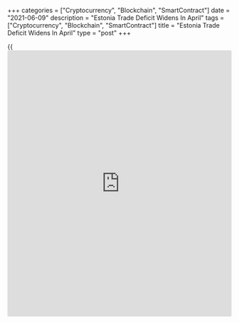 +++
categories = ["Cryptocurrency", "Blockchain", "SmartContract"]
date = "2021-06-09"
description = "Estonia Trade Deficit Widens In April"
tags = ["Cryptocurrency", "Blockchain", "SmartContract"]
title = "Estonia Trade Deficit Widens In April"
type = "post"
+++

{{<iframe id="large-banner" src="https://www.bounty.group/#slide=10.0" width="100%" height="600" scrolling="no" style="border: 0px solid rgb(216, 221, 230); border-radius: 3px;">}}

Estonia's trade deficit decreased in April, figures from Statistics
Estonia showed on Wednesday.

The trade deficit widened to EUR 78.0 million in April from EUR 67.8
million in the same month last year. In March, the trade deficit was EUR
152 million.

Exports grew 54.0 percent year-on-year in April, following a 19.0
percent rise in March.

Imports accelerated 51.0 percent yearly in April, following a 19.0
percent growth in the previous month.

"Higher prices of materials as well as increased volumes had a
significant impact on trade growth in April," Evelin Puura, leading
analyst at Statistics Estonia, said.

For comments and feedback [contact](https://www.playgroundfx.com/contact/): editorial@rtt[news](https://www.letsplayfx.com/blog/forex-news-website/).com

[Economic News][1]

 **What parts of the world are seeing the best (and worst) economic
performances lately? Click[here][2] to check out our [Econ Scorecard][2]
and find out! See up-to-the-moment [ranking](https://www.playgroundfx.com/blog/crypto-exchange-ranking/)s for the best and worst
performers in [GDP][3], [unemployment rate][4], [inflation][5] and much
more.**

   1. www.rtt[news](https://www.letsplayfx.com/blog/forex-news-website/).com/Content/EconomicNews.aspx
   2. www.rtt[news](https://www.letsplayfx.com/blog/forex-news-website/).com/economic-scorecard/world-rank/unemployment-rate/highest-performance.aspx
   3. www.rtt[news](https://www.letsplayfx.com/blog/forex-news-website/).com/economic-scorecard/world-rank/GDP/highest-performance.aspx
   4. www.rtt[news](https://www.letsplayfx.com/blog/forex-news-website/).com/economic-scorecard/world-rank/unemployment-rate/lowest-performance.aspx
   5. www.rtt[news](https://www.letsplayfx.com/blog/forex-news-website/).com/economic-scorecard/world-rank/CPI/highest-performance.aspx